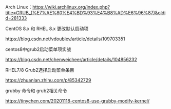 Arch Linux：https://wiki.archlinux.org/index.php?title=GRUB_(%E7%AE%80%E4%BD%93%E4%B8%AD%E6%96%87)&oldid=281333


CentOS 8.x 和 RHEL 8.x 更改默认启动项

https://blog.csdn.net/vdoublev/article/details/109703351

centos8中grub2启动菜单项实战

https://blog.csdn.net/chenweicheer/article/details/104856232

RHEL7/8 Grub2选择启动菜单条目

https://zhuanlan.zhihu.com/p/85342729

grubby 命令和 grub2相关命令


https://tinychen.com/20201118-centos8-use-grubby-modify-kernel/
